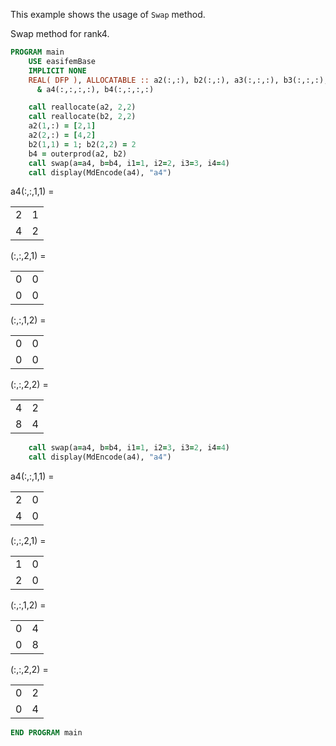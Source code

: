 This example shows the usage of `Swap` method.

Swap method for rank4.

```fortran
PROGRAM main
    USE easifemBase
    IMPLICIT NONE
    REAL( DFP ), ALLOCATABLE :: a2(:,:), b2(:,:), a3(:,:,:), b3(:,:,:), &
      & a4(:,:,:,:), b4(:,:,:,:)
```

```fortran
    call reallocate(a2, 2,2)
    call reallocate(b2, 2,2)
    a2(1,:) = [2,1]
    a2(2,:) = [4,2]
    b2(1,1) = 1; b2(2,2) = 2
    b4 = outerprod(a2, b2)
    call swap(a=a4, b=b4, i1=1, i2=2, i3=3, i4=4)
    call display(MdEncode(a4), "a4")
```

a4(:,:,1,1) =

|  |  |
|  --- |  --- |
| 2 | 1 |
| 4 | 2 |

(:,:,2,1) =

|  |  |
|  --- |  --- |
| 0 | 0 |
| 0 | 0 |

(:,:,1,2) =

|  |  |
|  --- |  --- |
| 0 | 0 |
| 0 | 0 |

(:,:,2,2) =

|  |  |
|  --- |  --- |
| 4 | 2 |
| 8 | 4 |

```fortran
    call swap(a=a4, b=b4, i1=1, i2=3, i3=2, i4=4)
    call display(MdEncode(a4), "a4")
```

a4(:,:,1,1) =

|  |  |
|  --- |  --- |
| 2 | 0 |
| 4 | 0 |

(:,:,2,1) =

|  |  |
|  --- |  --- |
| 1 | 0 |
| 2 | 0 |

(:,:,1,2) =

|  |  |
|  --- |  --- |
| 0 | 4 |
| 0 | 8 |

(:,:,2,2) =

|  |  |
|  --- |  --- |
| 0 | 2 |
| 0 | 4 |

```fortran
END PROGRAM main
```
